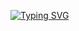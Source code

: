 [![Typing SVG](https://readme-typing-svg.herokuapp.com?color=%2336BCF7&lines=Hi+There+I'am+Alexander+-+C#+developer)](https://git.io/typing-svg)
<!--
**alex-pronto/alex-pronto** is a ✨ _special_ ✨ repository because its `README.md` (this file) appears on your GitHub profile.

Here are some ideas to get you started:

- 🔭 I’m currently working on ...
- 🌱 I’m currently learning ...
- 👯 I’m looking to collaborate on ...
- 🤔 I’m looking for help with ...
- 💬 Ask me about ...
- 📫 How to reach me: ...
- 😄 Pronouns: ...
- ⚡ Fun fact: ...
-->
